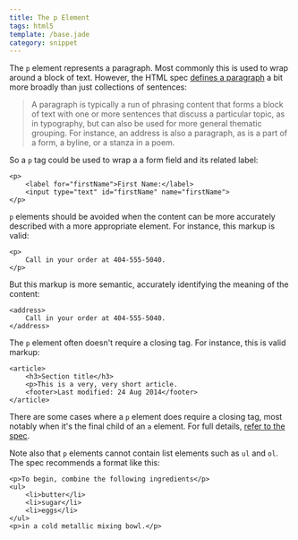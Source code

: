 ```yaml
---
title: The p Element
tags: html5
template: /base.jade
category: snippet
---
```


The `p` element represents a paragraph. Most commonly this is used to wrap around a block of text. However, the HTML spec [defines a paragraph](http://www.w3.org/TR/html5/dom.html#paragraph) a bit more broadly than just collections of sentences:

> A paragraph is typically a run of phrasing content that forms a block of text with one or more sentences that discuss a particular topic, as in typography, but can also be used for more general thematic grouping. For instance, an address is also a paragraph, as is a part of a form, a byline, or a stanza in a poem.

So a `p` tag could be used to wrap a a form field and its related label:

```
<p>
    <label for="firstName">First Name:</label>
    <input type="text" id="firstName" name="firstName">
</p>
```

`p` elements should be avoided when the content can be more accurately described with a more appropriate element. For instance, this markup is valid:

```
<p>
    Call in your order at 404-555-5040.
</p>
```

But this markup is more semantic, accurately identifying the meaning of the content:

```
<address>
    Call in your order at 404-555-5040.
</address>
```

The `p` element often doesn't require a closing tag. For instance, this is valid markup:

```
<article>
    <h3>Section title</h3>
    <p>This is a very, very short article.
    <footer>Last modified: 24 Aug 2014</footer>
</article>
```

There are some cases where a `p` element does require a closing tag, most notably when it's the final child of an `a` element. For full details, [refer to the spec](http://www.w3.org/TR/html5/dom.html#paragraph).


Note also that `p` elements cannot contain list elements such as `ul` and `ol`. The spec recommends a format like this:

```
<p>To begin, combine the following ingredients</p>
<ul>
    <li>butter</li>
    <li>sugar</li>
    <li>eggs</li>
</ul>
<p>in a cold metallic mixing bowl.</p>
```
